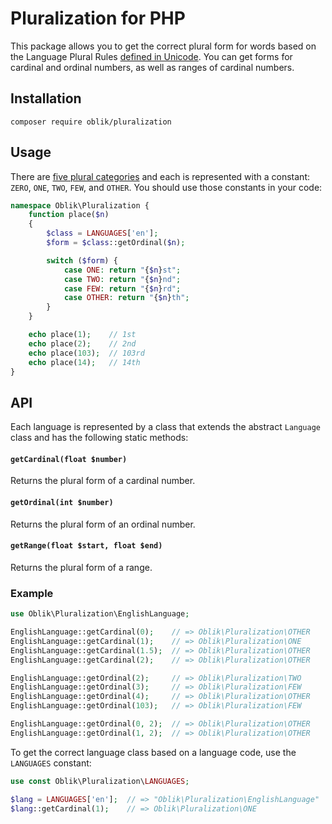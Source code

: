 # Pluralization for PHP

This package allows you to get the correct plural form for words based on the
Language Plural Rules [defined in
Unicode](https://www.unicode.org/cldr/charts/27/supplemental/language_plural_rules.html).
You can get forms for cardinal and ordinal numbers, as well as ranges of
cardinal numbers.

## Installation

```
composer require oblik/pluralization
```

## Usage

There are [five plural
categories](http://cldr.unicode.org/index/cldr-spec/plural-rules) and each
is represented with a constant: `ZERO`, `ONE`, `TWO`, `FEW`, and `OTHER`. You
should use those constants in your code:

```php
namespace Oblik\Pluralization {
    function place($n)
    {
        $class = LANGUAGES['en'];
        $form = $class::getOrdinal($n);

        switch ($form) {
            case ONE: return "{$n}st";
            case TWO: return "{$n}nd";
            case FEW: return "{$n}rd";
            case OTHER: return "{$n}th";
        }
    }

    echo place(1);    // 1st
    echo place(2);    // 2nd
    echo place(103);  // 103rd
    echo place(14);   // 14th
}
```

## API

Each language is represented by a class that extends the abstract `Language`
class and has the following static methods:

#### `getCardinal(float $number)`

Returns the plural form of a cardinal number.

#### `getOrdinal(int $number)`

Returns the plural form of an ordinal number.

#### `getRange(float $start, float $end)`

Returns the plural form of a range.

### Example

```php
use Oblik\Pluralization\EnglishLanguage;

EnglishLanguage::getCardinal(0);    // => Oblik\Pluralization\OTHER
EnglishLanguage::getCardinal(1);    // => Oblik\Pluralization\ONE
EnglishLanguage::getCardinal(1.5);  // => Oblik\Pluralization\OTHER
EnglishLanguage::getCardinal(2);    // => Oblik\Pluralization\OTHER

EnglishLanguage::getOrdinal(2);     // => Oblik\Pluralization\TWO
EnglishLanguage::getOrdinal(3);     // => Oblik\Pluralization\FEW
EnglishLanguage::getOrdinal(4);     // => Oblik\Pluralization\OTHER
EnglishLanguage::getOrdinal(103);   // => Oblik\Pluralization\FEW

EnglishLanguage::getOrdinal(0, 2);  // => Oblik\Pluralization\OTHER
EnglishLanguage::getOrdinal(1, 2);  // => Oblik\Pluralization\OTHER
```

To get the correct language class based on a language code, use the `LANGUAGES`
constant:

```php
use const Oblik\Pluralization\LANGUAGES;

$lang = LANGUAGES['en'];  // => "Oblik\Pluralization\EnglishLanguage"
$lang::getCardinal(1);    // => Oblik\Pluralization\ONE
```